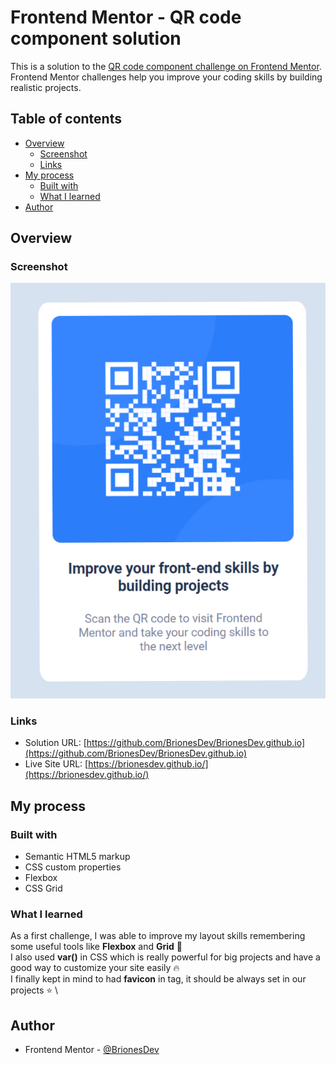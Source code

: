 # Frontend Mentor - QR code component solution

This is a solution to the [QR code component challenge on Frontend Mentor](https://www.frontendmentor.io/challenges/qr-code-component-iux_sIO_H). Frontend Mentor challenges help you improve your coding skills by building realistic projects. 

## Table of contents

- [Overview](#overview)
  - [Screenshot](#screenshot)
  - [Links](#links)
- [My process](#my-process)
  - [Built with](#built-with)
  - [What I learned](#what-i-learned)
- [Author](#author)

## Overview

### Screenshot

![](./images/solution.PNG)

### Links

- Solution URL: [https://github.com/BrionesDev/BrionesDev.github.io](https://github.com/BrionesDev/BrionesDev.github.io)
- Live Site URL: [https://brionesdev.github.io/](https://brionesdev.github.io/)

## My process

### Built with

- Semantic HTML5 markup
- CSS custom properties
- Flexbox
- CSS Grid

### What I learned

As a first challenge, I was able to improve my layout skills remembering some useful tools like **Flexbox** and **Grid** 📐 \
I also used **var()** in CSS which is really powerful for big projects and have a good way to customize your site easily 🔥 \
I finally kept in mind to had **favicon** in **<head>** tag, it should be always set in our projects ⭐ \

## Author

- Frontend Mentor - [@BrionesDev](https://www.frontendmentor.io/profile/BrionesDev)
